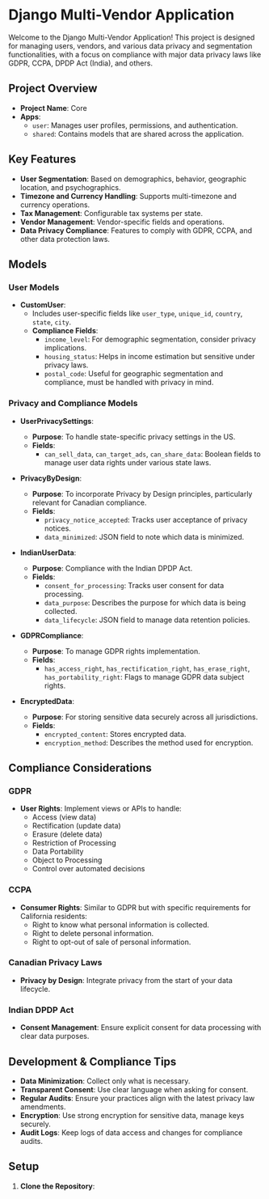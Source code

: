 # Django Multi-Vendor Application

Welcome to the Django Multi-Vendor Application! This project is designed for managing users, vendors, and various data privacy and segmentation functionalities, with a focus on compliance with major data privacy laws like GDPR, CCPA, DPDP Act (India), and others.

## Project Overview

- **Project Name**: Core
- **Apps**: 
  - `user`: Manages user profiles, permissions, and authentication.
  - `shared`: Contains models that are shared across the application.

## Key Features

- **User Segmentation**: Based on demographics, behavior, geographic location, and psychographics.
- **Timezone and Currency Handling**: Supports multi-timezone and currency operations.
- **Tax Management**: Configurable tax systems per state.
- **Vendor Management**: Vendor-specific fields and operations.
- **Data Privacy Compliance**: Features to comply with GDPR, CCPA, and other data protection laws.

## Models

### User Models

- **CustomUser**:
  - Includes user-specific fields like `user_type`, `unique_id`, `country`, `state`, `city`.
  - **Compliance Fields**:
    - `income_level`: For demographic segmentation, consider privacy implications.
    - `housing_status`: Helps in income estimation but sensitive under privacy laws.
    - `postal_code`: Useful for geographic segmentation and compliance, must be handled with privacy in mind.

### Privacy and Compliance Models

- **UserPrivacySettings**:
  - **Purpose**: To handle state-specific privacy settings in the US.
  - **Fields**:
    - `can_sell_data`, `can_target_ads`, `can_share_data`: Boolean fields to manage user data rights under various state laws.

- **PrivacyByDesign**:
  - **Purpose**: To incorporate Privacy by Design principles, particularly relevant for Canadian compliance.
  - **Fields**:
    - `privacy_notice_accepted`: Tracks user acceptance of privacy notices.
    - `data_minimized`: JSON field to note which data is minimized.

- **IndianUserData**:
  - **Purpose**: Compliance with the Indian DPDP Act.
  - **Fields**:
    - `consent_for_processing`: Tracks user consent for data processing.
    - `data_purpose`: Describes the purpose for which data is being collected.
    - `data_lifecycle`: JSON field to manage data retention policies.

- **GDPRCompliance**:
  - **Purpose**: To manage GDPR rights implementation.
  - **Fields**:
    - `has_access_right`, `has_rectification_right`, `has_erase_right`, `has_portability_right`: Flags to manage GDPR data subject rights.

- **EncryptedData**:
  - **Purpose**: For storing sensitive data securely across all jurisdictions.
  - **Fields**:
    - `encrypted_content`: Stores encrypted data.
    - `encryption_method`: Describes the method used for encryption.

## Compliance Considerations

### GDPR

- **User Rights**: Implement views or APIs to handle:
  - Access (view data)
  - Rectification (update data)
  - Erasure (delete data)
  - Restriction of Processing
  - Data Portability
  - Object to Processing
  - Control over automated decisions

### CCPA

- **Consumer Rights**: Similar to GDPR but with specific requirements for California residents:
  - Right to know what personal information is collected.
  - Right to delete personal information.
  - Right to opt-out of sale of personal information.

### Canadian Privacy Laws

- **Privacy by Design**: Integrate privacy from the start of your data lifecycle.

### Indian DPDP Act

- **Consent Management**: Ensure explicit consent for data processing with clear data purposes.

## Development & Compliance Tips

- **Data Minimization**: Collect only what is necessary.
- **Transparent Consent**: Use clear language when asking for consent.
- **Regular Audits**: Ensure your practices align with the latest privacy law amendments.
- **Encryption**: Use strong encryption for sensitive data, manage keys securely.
- **Audit Logs**: Keep logs of data access and changes for compliance audits.

## Setup

1. **Clone the Repository**: